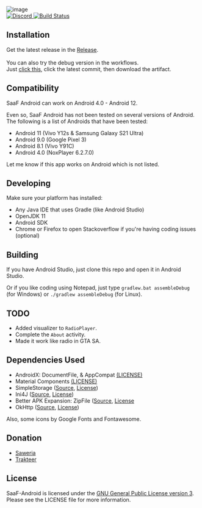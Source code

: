 <p>
  <img src="https://repository-images.githubusercontent.com/374664892/2808cf99-1094-4c91-b785-1f695165bd2f" alt="image" />
  <br/>
  <a href="https://discord.gg/nVXqAJD">
    <img src="https://discordapp.com/api/guilds/727819855222407239/widget.png?style=shield" alt="Discord" />
  </a>
  <a href="https://github.com/Shumi-Project/SaaF-Android/actions">
    <img src="https://github.com/Shumi-Project/SaaF-Android/workflows/Build/badge.svg" alt="Build Status" />
  </a>
</p>

<h2 id="installation">Installation</h2>
<p>
  Get the latest release in the <a href="../../releases/latest">Release</a>.
  <br/>
  <br/>
  You can also try the debug version in the workflows.
  <br/>
  Just <a href="../../actions">click this</a>, click the latest commit, then download the artifact.
</p>

## Compatibility
SaaF Android can work on Android 4.0 - Android 12.  

Even so, SaaF Android has not been tested on several versions of Android.  
The following is a list of Androids that have been tested:
- Android 11 (Vivo Y12s & Samsung Galaxy S21 Ultra)
- Android 9.0 (Google Pixel 3)
- Android 8.1 (Vivo Y91C)
- Android 4.0 (NoxPlayer 6.2.7.0)

Let me know if this app works on Android which is not listed.

## Developing
Make sure your platform has installed:
- Any Java IDE that uses Gradle (like Android Studio)
- OpenJDK 11
- Android SDK
- Chrome or Firefox to open Stackoverflow if you're having coding issues (optional)

## Building
If you have Android Studio, just clone this repo and open it in Android Studio.

Or if you like coding using Notepad, just type `gradlew.bat assembleDebug` (for Windows) or `./gradlew assembleDebug` (for Linux).

## TODO
- Added visualizer to `RadioPlayer`.
- Complete the `About` activity.
- Made it work like radio in GTA SA.

## Dependencies Used
- AndroidX: DocumentFile, & AppCompat [(LICENSE)](https://opensource.org/licenses/Apache-2.0)
- Material Components [(LICENSE)](https://opensource.org/licenses/Apache-2.0)
- SimpleStorage ([Source](https://github.com/anggrayudi/SimpleStorage), [License](https://opensource.org/licenses/Apache-2.0))
- Ini4J ([Source](http://ini4j.sourceforge.net/), [License](https://opensource.org/licenses/Apache-2.0))
- Better APK Expansion: ZipFile ([Source](https://github.com/auxility/better-apk-expansion), [License](https://opensource.org/licenses/Apache-2.0)
- OkHttp ([Source](https://github.com/square/okhttp), [License](https://opensource.org/licenses/Apache-2.0))

Also, some icons by Google Fonts and Fontawesome.

<h2 id="donation">Donation</h2>
<ul>
<li><a href="https://saweria.co/AozoraDev">Saweria</a></li>
<li><a href="https://trakteer.id/AozoraDev">Trakteer</a></li>
</ul>

<h2 id="license">License</h2>
<p>SaaF-Android is licensed under the <a href="https://opensource.org/licenses/GPL-3.0">GNU General Public License version 3</a>.
<br/>
Please see the LICENSE file for more information.</p>
